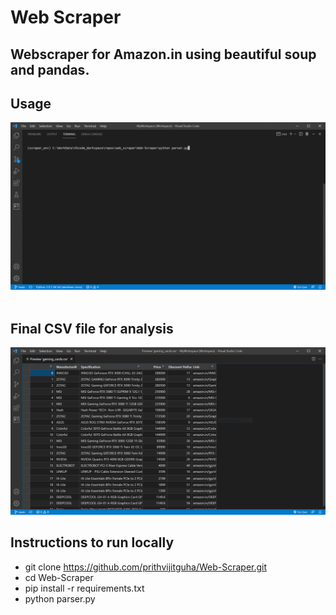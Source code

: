 # Web Scraper 

## Webscraper for Amazon.in using beautiful soup and pandas. 

## Usage 

<img src="assets/demo.gif" width="600px">
<br />
<br />


## Final CSV file for analysis
<img src="assets/csv_demo.PNG" width="600px">

## Instructions to run locally 

- git clone https://github.com/prithvijitguha/Web-Scraper.git
- cd Web-Scraper 
- pip install -r requirements.txt 
- python parser.py 

